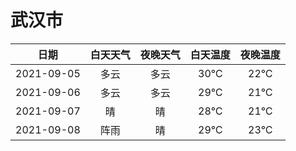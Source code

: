 # 武汉市
|日期|白天天气|夜晚天气|白天温度|夜晚温度|
|:--:|:--:|:--:|:--:|:--:|
|2021-09-05|多云|多云|30℃|22℃|
|2021-09-06|多云|多云|29℃|21℃|
|2021-09-07|晴|晴|28℃|21℃|
|2021-09-08|阵雨|晴|29℃|23℃|
